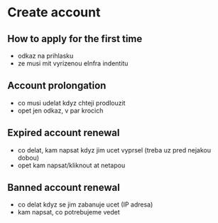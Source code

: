 # Create account

## How to apply for the first time

- odkaz na prihlasku
- ze musi mit vyrizenou eInfra indentitu

## Account prolongation

- co musi udelat kdyz chteji prodlouzit
- opet jen odkaz, v par krocich

## Expired account renewal

- co delat, kam napsat kdyz jim ucet vyprsel (treba uz pred nejakou dobou)
- opet kam napsat/kliknout at netapou

## Banned account renewal

- co delat kdyz se jim zabanuje ucet (IP adresa)
- kam napsat, co potrebujeme vedet

